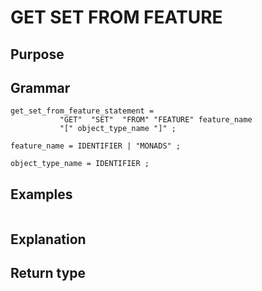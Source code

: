 # GET SET FROM FEATURE

## Purpose

## Grammar

```
get_set_from_feature_statement =
           "GET"  "SET"  "FROM" "FEATURE" feature_name
           "[" object_type_name "]" ;

feature_name = IDENTIFIER | "MONADS" ;

object_type_name = IDENTIFIER ;  

```

## Examples

```
```

## Explanation



## Return type



